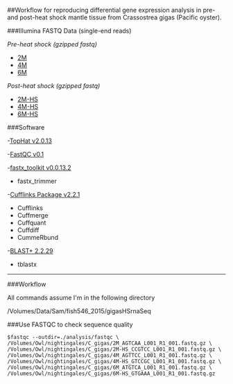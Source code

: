 ##Workflow for reproducing differential gene expression analysis in pre- and post-heat shock mantle tissue from Crassostrea gigas (Pacific oyster).

###Illumina FASTQ Data (single-end reads)

*Pre-heat shock (gzipped fastq)*

* [2M](http://owl.fish.washington.edu/nightingales/C_gigas/2M_AGTCAA_L001_R1_001.fastq.gz)
* [4M](http://owl.fish.washington.edu/nightingales/C_gigas/4M_AGTTCC_L001_R1_001.fastq.gz)
* [6M](http://owl.fish.washington.edu/nightingales/C_gigas/6M_ATGTCA_L001_R1_001.fastq.gz)

*Post-heat shock (gzipped fastq)*

* [2M-HS](http://owl.fish.washington.edu/nightingales/C_gigas/2M-HS_CCGTCC_L001_R1_001.fastq.gz)
* [4M-HS](http://owl.fish.washington.edu/nightingales/C_gigas/4M-HS_GTCCGC_L001_R1_001.fastq.gz)
* [6M-HS](http://owl.fish.washington.edu/nightingales/C_gigas/6M-HS_GTGAAA_L001_R1_001.fastq.gz)





###Software

-[TopHat v2.0.13](http://ccb.jhu.edu/software/tophat/index.shtml)

-[FastQC v0.1](http://www.bioinformatics.babraham.ac.uk/projects/fastqc/)

-[fastx_toolkit v0.0.13.2](http://hannonlab.cshl.edu/fastx_toolkit/index.html)

* fastx_trimmer

-[Cufflinks Package v2.2.1](http://cole-trapnell-lab.github.io/cufflinks/install/)

* Cufflinks
* Cuffmerge
* Cuffquant
* Cuffdiff
* CummeRbund

-[BLAST+ 2.2.29](ftp://ftp.ncbi.nlm.nih.gov/blast/executables/blast+/2.2.29/)

* tblastx

---

###Workflow

All commands assume I'm in the following directory

/Volumes/Data/Sam/fish546_2015/gigasHSrnaSeq

###Use FASTQC to check sequence quality

```
$fastqc --outdir=./analysis/fastqc \
/Volumes/Owl/nightingales/C_gigas/2M_AGTCAA_L001_R1_001.fastq.gz \
/Volumes/Owl/nightingales/C_gigas/2M-HS_CCGTCC_L001_R1_001.fastq.gz \
/Volumes/Owl/nightingales/C_gigas/4M_AGTTCC_L001_R1_001.fastq.gz \
/Volumes/Owl/nightingales/C_gigas/4M-HS_GTCCGC_L001_R1_001.fastq.gz \
/Volumes/Owl/nightingales/C_gigas/6M_ATGTCA_L001_R1_001.fastq.gz \
/Volumes/Owl/nightingales/C_gigas/6M-HS_GTGAAA_L001_R1_001.fastq.gz

